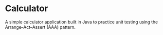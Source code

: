 # Calculator
A simple calculator application built in Java to practice unit testing using the Arrange–Act–Assert (AAA) pattern.
